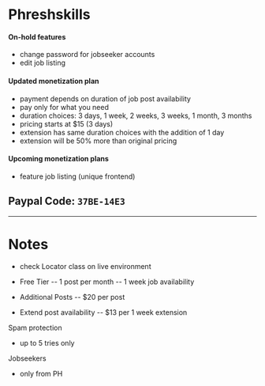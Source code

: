 # Phreshskills

#### On-hold features

- change password for jobseeker accounts
- edit job listing

#### Updated monetization plan

- payment depends on duration of job post availability
- pay only for what you need
- duration choices: 3 days, 1 week, 2 weeks, 3 weeks, 1 month, 3 months
- pricing starts at $15 (3 days)
- extension has same duration choices with the addition of 1 day
- extension will be 50% more than original pricing

#### Upcoming monetization plans

- feature job listing (unique frontend)

## Paypal Code: `37BE-14E3`

---

# Notes

- check Locator class on live environment

- Free Tier
  -- 1 post per month
  -- 1 week job availability

- Additional Posts
  -- $20 per post

- Extend post availability
  -- $13 per 1 week extension

Spam protection
- up to 5 tries only

Jobseekers
- only from PH